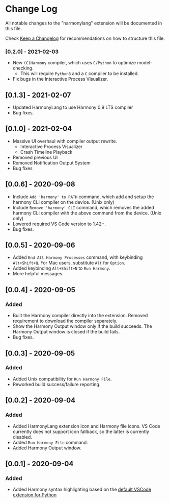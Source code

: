 # Change Log

All notable changes to the "harmonylang" extension will be documented in this file.

Check [Keep a Changelog](http://keepachangelog.com/) for recommendations on how to structure this file.

### [0.2.0] - 2021-02-03
 - New `(C)Harmony` compiler, which uses `C/Python` to optimize model-checking.
    - This will require `Python3` and a `C` compiler to be installed.
 - Fix bugs in the Interactive Process Visualizer.

## [0.1.3] - 2021-02-07
 - Updated HarmonyLang to use Harmony 0.9 LTS compiler
 - Bug fixes.

## [0.1.0] - 2021-02-04
 - Massive UI overhaul with compiler output rewrite.
   - Interactive Process Visualizer
   - Crash Timeline Playback
 - Removed previous UI
 - Removed Notification Output System
 - Bug fixes

## [0.0.6] - 2020-09-08

- Include `Add 'harmony' to PATH` command, which add and setup the harmony CLI compiler on the device. (Unix only)
- Include `Remove 'harmony' CLI` command, which removes the added harmony CLI compiler with the above command from the device. (Unix only)
- Lowered required VS Code version to 1.42+.
- Bug fixes.

## [0.0.5] - 2020-09-06

- Added `End All Harmony Processes` command, with keybinding `Alt+Shift+Q`. For Mac users, substitute `Alt` for `Option`.
- Added keybinding `Alt+Shift+N` to `Run Harmony`.
- More helpful messages.

## [0.0.4] - 2020-09-05

### Added

- Built the Harmony compiler directly into the extension. Removed requirement to download the compiler separately.
- Show the Harmony Output window only if the build succeeds. The Harmony Output window is closed if the build fails.
- Bug fixes.

## [0.0.3] - 2020-09-05

### Added

- Added Unix compatibility for `Run Harmony File`.
- Reworked build success/failure reporting.

## [0.0.2] - 2020-09-04

### Added

- Added HarmonyLang extension icon and Harmony file icons. VS Code currently does not support icon fallback, so the latter is currently disabled.
- Added `Run Harmony File` command.
- Added Harmony Output window.

## [0.0.1] - 2020-09-04

### Added

- Added Harmony syntax highlighting based on the [default VSCode extension for Python](https://github.com/microsoft/vscode)

